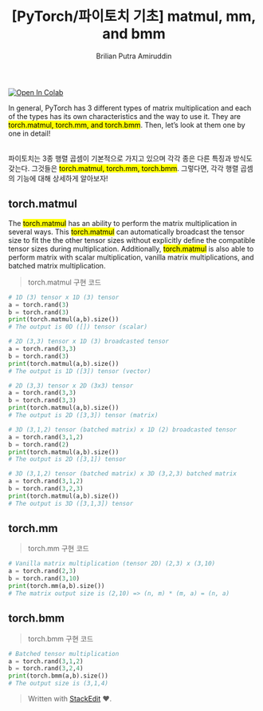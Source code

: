 ﻿---
layout: post
toc: true
title: "[PyTorch/파이토치 기초] matmul, mm, and bmm"
categories: study-log
tags: [machine-learning, pytorch]
author:
  - Brilian Putra Amiruddin
---

<a href="https://colab.research.google.com/github/googlecolab/colabtools/blob/master/notebooks/colab-github-demo.ipynb">  <img src="https://colab.research.google.com/assets/colab-badge.svg" alt="Open In Colab"/></a>

In general, PyTorch has 3 different types of matrix multiplication and each of the types has its own characteristics and the way to use it. They are <mark>torch.matmul, torch.mm, and torch.bmm</mark>. Then, let’s look at them one by one in detail! <br/> <br/>


파이토치는 3종 행렬 곱셈이 기본적으로 가지고 있으며 각각 종은 다른 특징과 방식도 갖는다. 그것들은 <mark>torch.matmul, torch.mm, torch.bmm</mark>. 그렇다면, 각각 행렬 곱셈의 기능에 대해 상세하게 알아보자!

## torch.matmul

The <mark>torch.matmul</mark> has an ability to perform the matrix multiplication in several ways. This <mark>torch.matmul</mark> can automatically broadcast the tensor size to fit the the other tensor sizes without explicitly define the compatible tensor sizes during multiplication. Additionally, <mark>torch.matmul</mark> is also able to perform matrix with scalar multiplication, vanilla matrix multiplications, and batched matrix multiplication.

> torch.matmul 구현 코드

```python
# 1D (3) tensor x 1D (3) tensor
a = torch.rand(3)
b = torch.rand(3)
print(torch.matmul(a,b).size())
# The output is 0D ([]) tensor (scalar)

# 2D (3,3) tensor x 1D (3) broadcasted tensor
a = torch.rand(3,3)
b = torch.rand(3)
print(torch.matmul(a,b).size())
# The output is 1D ([3]) tensor (vector)

# 2D (3,3) tensor x 2D (3x3) tensor
a = torch.rand(3,3)
b = torch.rand(3,3)
print(torch.matmul(a,b).size())
# The output is 2D ([3,3]) tensor (matrix)

# 3D (3,1,2) tensor (batched matrix) x 1D (2) broadcasted tensor
a = torch.rand(3,1,2)
b = torch.rand(2)
print(torch.matmul(a,b).size())
# The output is 2D ([3,1]) tensor

# 3D (3,1,2) tensor (batched matrix) x 3D (3,2,3) batched matrix
a = torch.rand(3,1,2)
b = torch.rand(3,2,3)
print(torch.matmul(a,b).size())
# The output is 3D ([3,1,3]) tensor
``` 
## torch.mm

> torch.mm 구현 코드

```python
# Vanilla matrix multiplication (tensor 2D) (2,3) x (3,10)
a = torch.rand(2,3)
b = torch.rand(3,10)
print(torch.mm(a,b).size())
# The matrix output size is (2,10) => (n, m) * (m, a) = (n, a)
```


## torch.bmm

> torch.bmm 구현 코드

```python
# Batched tensor multiplication
a = torch.rand(3,1,2)
b = torch.rand(3,2,4)
print(torch.bmm(a,b).size())
# The output size is (3,1,4)
```

> Written with [StackEdit](https://stackedit.io/) ❤️.

